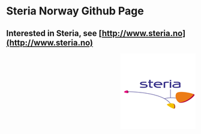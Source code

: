 Steria Norway Github Page
==========

Interested in Steria, see [http://www.steria.no](http://www.steria.no)
-----------------------------------------------------------------------

<div style="float: right"><img src="steria-logo.png"></div>
